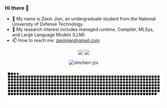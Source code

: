 ### Hi there 👋

- 🔭 My name is Zexin Jian, an undergraduate student from the National University of Defense Technology. 
- 👀 My research interest includes managed runtime, Compiler, MLSys, and Large Language Models (LLM).
- 📫 How to reach me: [zexinjian@gmail.com]()

<p align="center" style="width: 100%;">
    <span style="width: 100%;">
      <img align="center" style="width: 50%;" src="https://github-readme-stats.vercel.app/api?username=xinchen-jzx&show_icons=true&count_private=true"/>
      <img align="center" style="width: 38%;" src="https://github-readme-stats.vercel.app/api/top-langs/?username=xinchen-jzx&layout=compact&hide=html,jupyter%20notebook,css,javascript"/>
    </span>
</p>

<p align="center" style="width: 100%;">
    <img align="center" style="width:50%;" src="https://github-readme-streak-stats.herokuapp.com/?user=xinchen-jzx" alt="xinchen-jzx" />
</p>

<p align="center" style="width: 100%;">
    <img align="center" style="width: 100%;" src="https://github.com/xinchen-jzx/xinchen-jzx/blob/output/github-contribution-grid-snake.svg" alt="xinchen-jzx" />
</p>